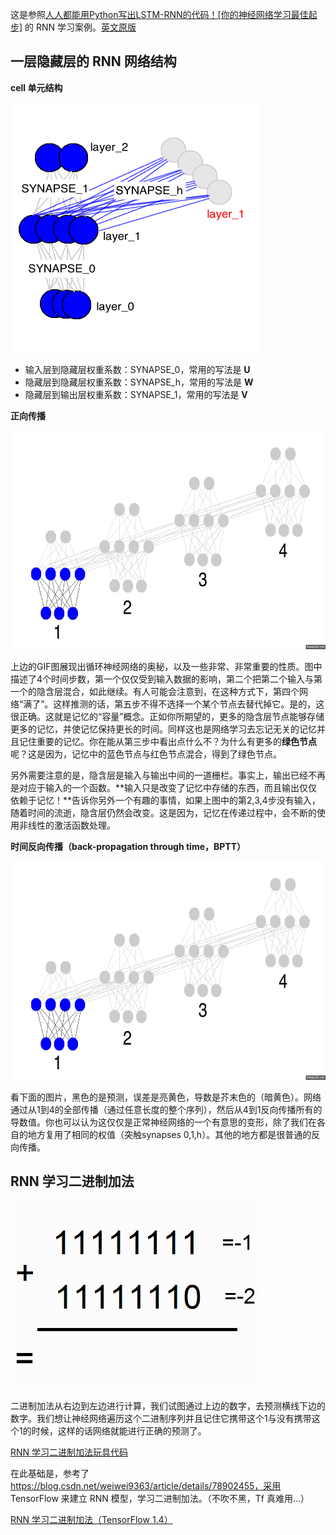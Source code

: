 这是参照[人人都能用Python写出LSTM-RNN的代码！[你的神经网络学习最佳起步]](http://blog.csdn.net/zzukun/article/details/49968129) 的 RNN 学习案例。[英文原版](http://iamtrask.github.io/2015/11/15/anyone-can-code-lstm/)

## 一层隐藏层的 RNN 网络结构

**cell 单元结构**

<img width="400" height="400" src="images/basic_recurrence_singleton.png"/>

* 输入层到隐藏层权重系数：SYNAPSE_0，常用的写法是 **U**
* 隐藏层到隐藏层权重系数：SYNAPSE_h，常用的写法是 **W**
* 隐藏层到输出层权重系数：SYNAPSE_1，常用的写法是 **V**

**正向传播**

<img width="600" height="350" src="images/recurrence_gif.gif"/>

上边的GIF图展现出循环神经网络的奥秘，以及一些非常、非常重要的性质。图中描述了4个时间步数，第一个仅仅受到输入数据的影响，第二个把第二个输入与第一个的隐含层混合，如此继续。有人可能会注意到，在这种方式下，第四个网络“满了”。这样推测的话，第五步不得不选择一个某个节点去替代掉它。是的，这很正确。这就是记忆的“容量”概念。正如你所期望的，更多的隐含层节点能够存储更多的记忆，并使记忆保持更长的时间。同样这也是网络学习去忘记无关的记忆并且记住重要的记忆。你在能从第三步中看出点什么不？为什么有更多的**绿色节点**呢？这是因为，记忆中的蓝色节点与红色节点混合，得到了绿色节点。

另外需要注意的是，隐含层是输入与输出中间的一道栅栏。事实上，输出已经不再是对应于输入的一个函数。**输入只是改变了记忆中存储的东西，而且输出仅仅依赖于记忆！**告诉你另外一个有趣的事情，如果上图中的第2,3,4步没有输入，随着时间的流逝，隐含层仍然会改变。这是因为，记忆在传递过程中，会不断的使用非线性的激活函数处理。

**时间反向传播（back-propagation through time，BPTT）**

<img width="600" height="350" src="images/backprop_through_time.gif"/>

看下面的图片，黑色的是预测，误差是亮黄色，导数是芥末色的（暗黄色）。网络通过从1到4的全部传播（通过任意长度的整个序列），然后从4到1反向传播所有的导数值。你也可以认为这仅仅是正常神经网络的一个有意思的变形，除了我们在各自的地方复用了相同的权值（突触synapses 0,1,h）。其他的地方都是很普通的反向传播。

## RNN 学习二进制加法

<img width="400" height="300" src="images/binary_addition.gif"/>

二进制加法从右边到左边进行计算，我们试图通过上边的数字，去预测横线下边的数字。我们想让神经网络遍历这个二进制序列并且记住它携带这个1与没有携带这个1的时候，这样的话网络就能进行正确的预测了。

[RNN 学习二进制加法玩具代码](RNN_learn_binary_addition.py)

在此基础是，参考了 https://blog.csdn.net/weiwei9363/article/details/78902455，采用 TensorFlow 来建立 RNN 模型，学习二进制加法。（不吹不黑，Tf 真难用...）

[RNN 学习二进制加法（TensorFlow 1.4）](RNN_learn_binary_addition_in_tensorflow.py)
